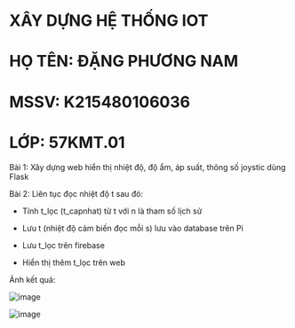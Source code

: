 # XÂY DỰNG HỆ THỐNG IOT

# HỌ TÊN: ĐẶNG PHƯƠNG NAM

# MSSV: K215480106036

# LỚP: 57KMT.01

Bài 1: Xây dựng web hiển thị nhiệt độ, độ ẩm, áp suất, thông số joystic dùng Flask 


Bài 2: Liên tục đọc nhiệt độ t sau đó:


+ Tính t_lọc (t_capnhat) từ t với n là tham số lịch sử
  
+ Lưu t (nhiệt độ cảm biến đọc mỗi s) lưu vào database trên Pi

+ Lưu t_lọc trên firebase
 
+ Hiển thị thêm t_lọc trên web


Ảnh kết quả:

![image](https://github.com/user-attachments/assets/6de20438-79b5-426f-a939-4d54cb6eb684)

![image](https://github.com/user-attachments/assets/bee14c40-964b-4dd0-8ee7-a96866d94f7f)

